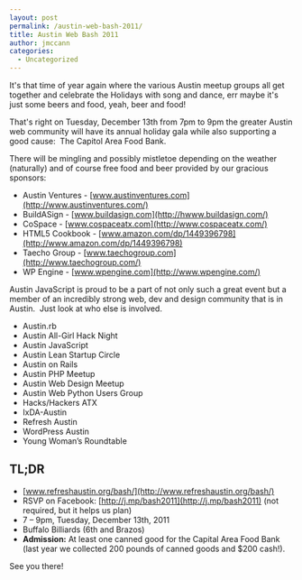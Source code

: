 ```yaml
---
layout: post
permalink: /austin-web-bash-2011/
title: Austin Web Bash 2011
author: jmccann
categories:
  - Uncategorized
---
```

It's that time of year again where the various Austin meetup groups all get together and celebrate the Holidays with song and dance, err maybe it's just some beers and food, yeah, beer and food!

That's right on Tuesday, December 13th from 7pm to 9pm the greater Austin web community will have its annual holiday gala while also supporting a good cause:  The Capitol Area Food Bank.

There will be mingling and possibly mistletoe depending on the weather (naturally) and of course free food and beer provided by our gracious sponsors:

* Austin Ventures - [www.austinventures.com](http://www.austinventures.com/)
* BuildASign - [www.buildasign.com](http://hwww.buildasign.com/)
* CoSpace - [www.cospaceatx.com](http://www.cospaceatx.com/)
* HTML5 Cookbook - [www.amazon.com/dp/1449396798](http://www.amazon.com/dp/1449396798)
* Taecho Group - [www.taechogroup.com](http://www.taechogroup.com/)
* WP Engine - [www.wpengine.com](http://www.wpengine.com/)

Austin JavaScript is proud to be a part of not only such a great event but a member of an incredibly strong web, dev and design community that is in Austin.  Just look at who else is involved.

* Austin.rb
* Austin All-Girl Hack Night
* Austin JavaScript
* Austin Lean Startup Circle
* Austin on Rails
* Austin PHP Meetup
* Austin Web Design Meetup
* Austin Web Python Users Group
* Hacks/Hackers ATX
* IxDA-Austin
* Refresh Austin
* WordPress Austin
* Young Woman’s Roundtable

## TL;DR

* [www.refreshaustin.org/bash/](http://www.refreshaustin.org/bash/)
* RSVP on Facebook: [http://j.mp/bash2011](http://j.mp/bash2011) (not required, but it helps us plan)
* 7 – 9pm, Tuesday, December 13th, 2011
* Buffalo Billiards (6th and Brazos)
* **Admission:** At least one canned good for the Capital Area Food Bank (last year we collected 200 pounds of canned goods and $200 cash!).

See you there!

